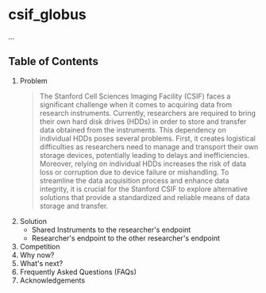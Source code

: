 # csif_globus
...

## Table of Contents 
1. Problem
   > The Stanford Cell Sciences Imaging Facility (CSIF) faces a significant challenge when it comes to acquiring data from research instruments. Currently, researchers are required to bring their own hard disk drives (HDDs) in order to store and transfer data obtained from the instruments. This dependency on individual HDDs poses several problems. First, it creates logistical difficulties as researchers need to manage and transport their own storage devices, potentially leading to delays and inefficiencies. Moreover, relying on individual HDDs increases the risk of data loss or corruption due to device failure or mishandling. To streamline the data acquisition process and enhance data integrity, it is crucial for the Stanford CSIF to explore alternative solutions that provide a standardized and reliable means of data storage and transfer.
3. Solution
   * Shared Instruments to the researcher's endpoint 
   * Researcher's endpoint to the other researcher's endpoint 
4. Competition
5. Why now?
6. What's next?
7. Frequently Asked Questions (FAQs)
8. Acknowledgements

